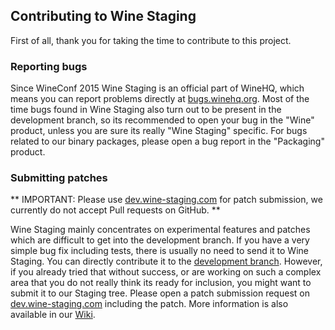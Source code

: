 Contributing to Wine Staging
----------------------------

First of all, thank you for taking the time to contribute to this project.

### Reporting bugs

Since WineConf 2015 Wine Staging is an official part of WineHQ, which means you
can report problems directly at [bugs.winehq.org](https://bugs.winehq.org/).
Most of the time bugs found in Wine Staging also turn out to be present in the
development branch, so its recommended to open your bug in the "Wine" product,
unless you are sure its really "Wine Staging" specific. For bugs related to our
binary packages, please open a bug report in the "Packaging" product.

### Submitting patches

** IMPORTANT: Please use [dev.wine-staging.com](https://dev.wine-staging.com/patches)
for patch submission, we currently do not accept Pull requests on GitHub. **

Wine Staging mainly concentrates on experimental features and patches which are
difficult to get into the development branch. If you have a very simple bug fix
including tests, there is usually no need to send it to Wine Staging. You can
directly contribute it to the
[development branch](http://wiki.winehq.org/SubmittingPatches). However, if you
already tried that without success, or are working on such a complex area that
you do not really think its ready for inclusion, you might want to submit it to
our Staging tree. Please open a patch submission request on
[dev.wine-staging.com](https://dev.wine-staging.com/patches) including the patch.
More information is also available in our
[Wiki](https://wiki.winehq.org/Wine-Staging_Patches).
